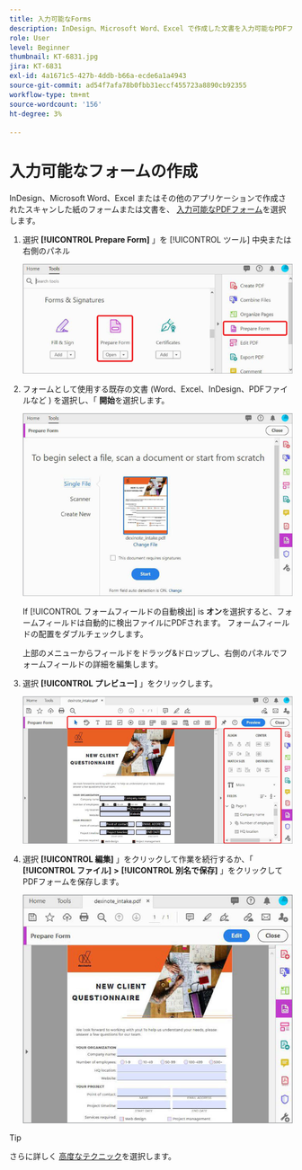 ```yaml
---
title: 入力可能なForms
description: InDesign、Microsoft Word、Excel で作成した文書を入力可能なPDFフォームに変換
role: User
level: Beginner
thumbnail: KT-6831.jpg
jira: KT-6831
exl-id: 4a1671c5-427b-4ddb-b66a-ecde6a1a4943
source-git-commit: ad54f7afa78b0fbb31eccf455723a8890cb92355
workflow-type: tm+mt
source-wordcount: '156'
ht-degree: 3%

---
```


# 入力可能なフォームの作成

InDesign、Microsoft Word、Excel またはその他のアプリケーションで作成されたスキャンした紙のフォームまたは文書を、 [入力可能なPDFフォーム](https://www.adobe.com/jp/acrobat/online/sign-pdf.html)を選択します。

1. 選択 **[!UICONTROL Prepare Form]** 」を [!UICONTROL ツール] 中央または右側のパネル

   ![フォームステップ 1](../assets/Form_1.png)

1. フォームとして使用する既存の文書 (Word、Excel、InDesign、PDFファイルなど ) を選択し、「 **開始**&#x200B;を選択します。

   ![フォームステップ 2](../assets/Form_2.png)

   If [!UICONTROL フォームフィールドの自動検出] is **オン**&#x200B;を選択すると、フォームフィールドは自動的に検出ファイルにPDFされます。 フォームフィールドの配置をダブルチェックします。

   上部のメニューからフィールドをドラッグ&amp;ドロップし、右側のパネルでフォームフィールドの詳細を編集します。

1. 選択 **[!UICONTROL プレビュー]** 」をクリックします。

   ![フォームステップ 3](../assets/Form_3.png)

1. 選択 **[!UICONTROL 編集]** 」をクリックして作業を続行するか、「 **[!UICONTROL ファイル]** **>** **[!UICONTROL 別名で保存]** 」をクリックしてPDFフォームを保存します。

   ![フォームステップ 4](../assets/Form_4.png)

>[!TIP]
>
>さらに詳しく [高度なテクニック](../advanced-tasks/advancedforms.md)を選択します。